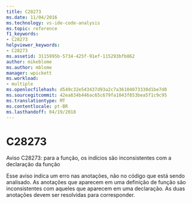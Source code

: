 ```yaml
---
title: C28273
ms.date: 11/04/2016
ms.technology: vs-ide-code-analysis
ms.topic: reference
f1_keywords:
- C28273
helpviewer_keywords:
- C28273
ms.assetid: 3115995b-5734-425f-91ef-115293bfb862
author: mikeblome
ms.author: mblome
manager: wpickett
ms.workload:
- multiple
ms.openlocfilehash: d549c32e543437d93a2c7a36104073330d1be7d0
ms.sourcegitcommit: 42ea834b446ac65c679fa1043f853bea5f1c9c95
ms.translationtype: MT
ms.contentlocale: pt-BR
ms.lasthandoff: 04/19/2018
---
```

# <a name="c28273"></a>C28273
Aviso C28273: para a função, os indícios são inconsistentes com a declaração da função

 Esse aviso indica um erro nas anotações, não no código que está sendo analisado. As anotações que aparecem em uma definição de função são inconsistentes com aqueles que aparecem em uma declaração. As duas anotações devem ser resolvidas para corresponder.